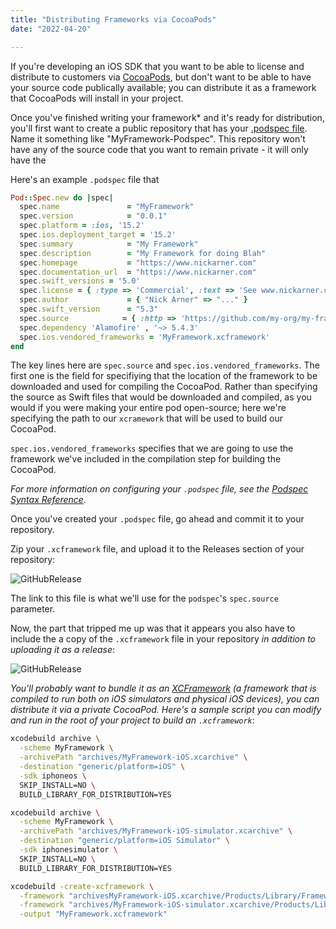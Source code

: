 ```yaml
---
title: "Distributing Frameworks via CocoaPods"
date: "2022-04-20"

---
```




If you're developing an iOS SDK that you want to be able to license and distribute to customers via [CocoaPods](http://cocoapods.org), but don't want to be able to have your source code publically available; you can distribute it as a framework that CocoaPods will install in your project. 

Once you've finished writing your framework* and it's ready for distribution, you'll first want to create a public repository that has your [.podspec file](https://guides.cocoapods.org/syntax/podspec.html). Name it something like "MyFramework-Podspec". This repository won't have any of the source code that you want to remain private - it will only have the 

Here's an example `.podspec` file that 

```ruby
Pod::Spec.new do |spec|
  spec.name               = "MyFramework"
  spec.version            = "0.0.1"
  spec.platform = :ios, '15.2'
  spec.ios.deployment_target = '15.2'
  spec.summary            = "My Framework"
  spec.description        = "My Framework for doing Blah"
  spec.homepage           = "https://www.nickarner.com"
  spec.documentation_url  = "https://www.nickarner.com"
  spec.swift_versions = '5.0'
  spec.license = { :type => 'Commercial', :text => 'See www.nickarner.com' }
  spec.author             = { "Nick Arner" => "..." }
  spec.swift_version      = "5.3"
  spec.source            = { :http => 'https://github.com/my-org/my-framework-podspecs/releases/download/0.0.1/MyFramework.xcframework.zip' }
  spec.dependency 'Alamofire' , '~> 5.4.3' 
  spec.ios.vendored_frameworks = 'MyFramework.xcframework'
end
```

The key lines here are `spec.source` and `spec.ios.vendored_frameworks`. The first one is the field for specifiying that the location of the framework to be downloaded and used for compiling the CocoaPod. Rather than specifying the source as Swift files that would be downloaded and compiled, as you would if you were making your entire pod open-source; here we're specifying the path to our `xcramework` that will be used to build our CocoaPod. 

`spec.ios.vendored_frameworks` specifies that we are going to use the framework we've included in the compilation step for building the CocoaPod.  

*For more information on configuring your `.podspec` file, see the [Podspec Syntax Reference](https://guides.cocoapods.org/syntax/podspec.html).* 

Once you've created your `.podspec` file, go ahead and commit it to your repository. 

Zip your `.xcframework` file, and upload it to the Releases section of your repository:

![GitHubRelease](/blog_assets/2022/GitHubReleases.png)

The link to this file is what we'll use for the `podspec`'s `spec.source` parameter. 

Now, the part that tripped me up was that it appears you also have to include the a copy of the `.xcframework` file in your repository *in addition to uploading it as a release*: 

![GitHubRelease](/blog_assets/2022/Framework.png)



*You'll probably want to bundle it as an [XCFramework](https://help.apple.com/xcode/mac/11.4/#/dev544efab96) (a framework that is compiled to run both on iOS simulators and physical iOS devices), you can distribute it via a private CocoaPod. Here's a sample script you can modify and run in the root of your project to build an `.xcframework`*:

```bash
xcodebuild archive \
  -scheme MyFramework \
  -archivePath "archives/MyFramework-iOS.xcarchive" \
  -destination "generic/platform=iOS" \
  -sdk iphoneos \
  SKIP_INSTALL=NO \
  BUILD_LIBRARY_FOR_DISTRIBUTION=YES

xcodebuild archive \
  -scheme MyFramework \
  -archivePath "archives/MyFramework-iOS-simulator.xcarchive" \
  -destination "generic/platform=iOS Simulator" \
  -sdk iphonesimulator \
  SKIP_INSTALL=NO \
  BUILD_LIBRARY_FOR_DISTRIBUTION=YES

xcodebuild -create-xcframework \
  -framework "archivesMyFramework-iOS.xcarchive/Products/Library/Frameworks/MyFramework.framework" \
  -framework "archives/MyFramework-iOS-simulator.xcarchive/Products/Library/Frameworks/MyFramework.framework" \
  -output "MyFramework.xcframework"

```
